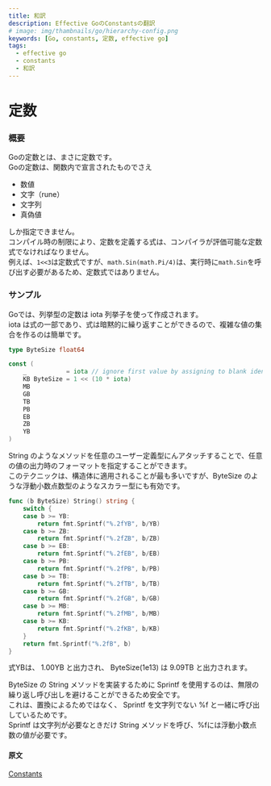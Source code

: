 ```yaml
---
title: 和訳
description: Effective GoのConstantsの翻訳
# image: img/thambnails/go/hierarchy-config.png
keywords: [Go, constants, 定数, effective go]
tags:
  - effective go
  - constants
  - 和訳
---
```


# 定数

### 概要

Goの定数とは、まさに定数です。  
Goの定数は、関数内で宣言されたものでさえ

- 数値
- 文字（rune）
- 文字列
- 真偽値　　

しか指定できません。  
コンパイル時の制限により、定数を定義する式は、コンパイラが評価可能な定数式でなければなりません。  
例えば、`1<<3`は定数式ですが、`math.Sin(math.Pi/4)`は、実行時に`math.Sin`を呼び出す必要があるため、定数式ではありません。

### サンプル

Goでは、列挙型の定数は iota 列挙子を使って作成されます。  
iota は式の一部であり、式は暗黙的に繰り返すことができるので、複雑な値の集合を作るのは簡単です。

```go
type ByteSize float64

const (
    _           = iota // ignore first value by assigning to blank identifier
    KB ByteSize = 1 << (10 * iota)
    MB
    GB
    TB
    PB
    EB
    ZB
    YB
)
```

String のようなメソッドを任意のユーザー定義型にんアタッチすることで、任意の値の出力時のフォーマットを指定することができます。  
このテクニックは、構造体に適用されることが最も多いですが、ByteSize のような浮動小数点数型のようなスカラー型にも有効です。

```go
func (b ByteSize) String() string {
    switch {
    case b >= YB:
        return fmt.Sprintf("%.2fYB", b/YB)
    case b >= ZB:
        return fmt.Sprintf("%.2fZB", b/ZB)
    case b >= EB:
        return fmt.Sprintf("%.2fEB", b/EB)
    case b >= PB:
        return fmt.Sprintf("%.2fPB", b/PB)
    case b >= TB:
        return fmt.Sprintf("%.2fTB", b/TB)
    case b >= GB:
        return fmt.Sprintf("%.2fGB", b/GB)
    case b >= MB:
        return fmt.Sprintf("%.2fMB", b/MB)
    case b >= KB:
        return fmt.Sprintf("%.2fKB", b/KB)
    }
    return fmt.Sprintf("%.2fB", b)
}
```

式YBは、 1.00YB と出力され、 ByteSize(1e13) は 9.09TB と出力されます。  
  
ByteSize の String メソッドを実装するために Sprintf を使用するのは、無限の繰り返し呼び出しを避けることができるため安全です。  
これは、置換によるためではなく、 Sprintf を文字列でない %f と一緒に呼び出しているためです。  
Sprintf は文字列が必要なときだけ String メソッドを呼び、%fには浮動小数点数の値が必要です。

#### 原文

[Constants](https://golang.org/doc/effective_go#constants)
